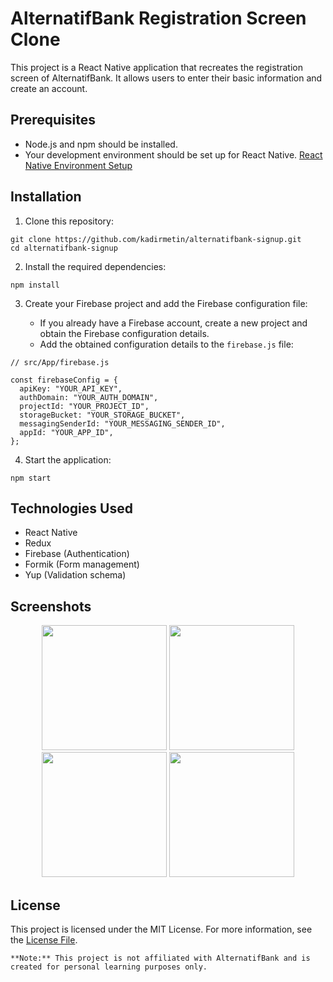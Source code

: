 # AlternatifBank Registration Screen Clone

This project is a React Native application that recreates the registration screen of AlternatifBank. It allows users to enter their basic information and create an account.

## Prerequisites

- Node.js and npm should be installed.
- Your development environment should be set up for React Native. [React Native Environment Setup](https://reactnative.dev/docs/environment-setup)

## Installation

1. Clone this repository:

```
git clone https://github.com/kadirmetin/alternatifbank-signup.git
cd alternatifbank-signup
```

2. Install the required dependencies:

```
npm install
```

3. Create your Firebase project and add the Firebase configuration file:

   - If you already have a Firebase account, create a new project and obtain the Firebase configuration details.
   - Add the obtained configuration details to the `firebase.js` file:

```
// src/App/firebase.js

const firebaseConfig = {
  apiKey: "YOUR_API_KEY",
  authDomain: "YOUR_AUTH_DOMAIN",
  projectId: "YOUR_PROJECT_ID",
  storageBucket: "YOUR_STORAGE_BUCKET",
  messagingSenderId: "YOUR_MESSAGING_SENDER_ID",
  appId: "YOUR_APP_ID",
};
```

4. Start the application:

```
npm start
```

## Technologies Used

- React Native
- Redux
- Firebase (Authentication)
- Formik (Form management)
- Yup (Validation schema)

## Screenshots

<p float="left" align="center">
  <img src="https://github.com/kadirmetin/alternatifbank-signup/assets/82063998/6f7e44d5-bfe8-49ce-8a2c-9fac20f4754b" width="200" />
  <img src="https://github.com/kadirmetin/alternatifbank-signup/assets/82063998/623856b4-ec3f-4654-ac70-296aa6ca9adb" width="200" />
  <img src="https://github.com/kadirmetin/alternatifbank-signup/assets/82063998/ef51ffe9-103a-4cf4-a5d9-5a0d51dfd224" width="200" />
  <img src="https://github.com/kadirmetin/alternatifbank-signup/assets/82063998/59c2be16-abd9-4888-8260-15aa8c2cd371" width="200" />
</p>

## License

This project is licensed under the MIT License. For more information, see the [License File](LICENSE).

```
**Note:** This project is not affiliated with AlternatifBank and is created for personal learning purposes only.
```
